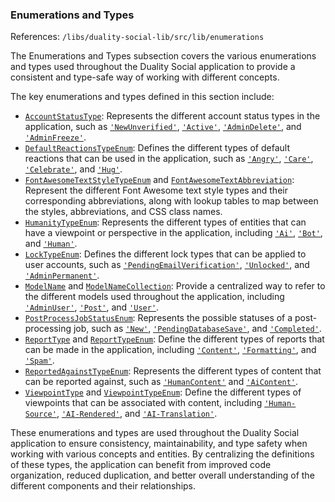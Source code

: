 ### Enumerations and Types

References: `/libs/duality-social-lib/src/lib/enumerations`

The Enumerations and Types subsection covers the various enumerations and types used throughout the Duality Social application to provide a consistent and type-safe way of working with different concepts.

The key enumerations and types defined in this section include:

- [`AccountStatusType`](/libs/duality-social-lib/src/lib/enumerations/accountStatusType.ts#L9): Represents the different account status types in the application, such as [`'NewUnverified'`](/libs/duality-social-lib/src/lib/enumerations/accountStatusType.ts#L2), [`'Active'`](/libs/duality-social-lib/src/lib/enumerations/accountStatusType.ts#L3), [`'AdminDelete'`](/libs/duality-social-lib/src/lib/enumerations/accountStatusType.ts#L4), and [`'AdminFreeze'`](/libs/duality-social-lib/src/lib/enumerations/accountStatusType.ts#L7).
- [`DefaultReactionsTypeEnum`](/libs/duality-social-lib/src/lib/enumerations/defaultReactionsType.ts#L2): Defines the different types of default reactions that can be used in the application, such as [`'Angry'`](/libs/duality-social-lib/src/lib/enumerations/defaultReactionsType.ts#L3), [`'Care'`](/libs/duality-social-lib/src/lib/enumerations/defaultReactionsType.ts#L4), [`'Celebrate'`](/libs/duality-social-lib/src/lib/enumerations/defaultReactionsType.ts#L5), and [`'Hug'`](/libs/duality-social-lib/src/lib/enumerations/defaultReactionsType.ts#L6).
- [`FontAwesomeTextStyleTypeEnum`](/libs/duality-social-lib/src/lib/enumerations/fontAwesomeTextClass.ts#L10) and [`FontAwesomeTextAbbreviation`](/libs/duality-social-lib/src/lib/enumerations/fontAwesomeTextClass.ts#L22): Represent the different Font Awesome text style types and their corresponding abbreviations, along with lookup tables to map between the styles, abbreviations, and CSS class names.
- [`HumanityTypeEnum`](/libs/duality-social-lib/src/lib/enumerations/humanityType.ts#L4): Represents the different types of entities that can have a viewpoint or perspective in the application, including [`'Ai'`](/libs/duality-social-lib/src/lib/enumerations/humanityType.ts#L1), [`'Bot'`](/libs/duality-social-lib/src/lib/enumerations/humanityType.ts#L1), and [`'Human'`](/libs/duality-social-lib/src/lib/enumerations/humanityType.ts#L1).
- [`LockTypeEnum`](/libs/duality-social-lib/src/lib/enumerations/lockType.ts#L4): Defines the different lock types that can be applied to user accounts, such as [`'PendingEmailVerification'`](/libs/duality-social-lib/src/lib/enumerations/lockType.ts#L1), [`'Unlocked'`](/libs/duality-social-lib/src/lib/enumerations/lockType.ts#L1), and [`'AdminPermanent'`](/libs/duality-social-lib/src/lib/enumerations/lockType.ts#L1).
- [`ModelName`](/libs/duality-social-lib/src/lib/enumerations/modelName.ts#L1) and [`ModelNameCollection`](/libs/duality-social-lib/src/lib/enumerations/modelNameCollection.ts#L1): Provide a centralized way to refer to the different models used throughout the application, including [`'AdminUser'`](/libs/duality-social-lib/src/lib/enumerations/modelName.ts#L2), [`'Post'`](/libs/duality-social-lib/src/lib/enumerations/modelName.ts#L7), and [`'User'`](/libs/duality-social-lib/src/lib/enumerations/modelName.ts#L16).
- [`PostProcessJobStatusEnum`](/libs/duality-social-lib/src/lib/enumerations/postProcessJobStatus.ts#L4): Represents the possible statuses of a post-processing job, such as [`'New'`](/libs/duality-social-lib/src/lib/enumerations/postProcessJobStatus.ts#L1), [`'PendingDatabaseSave'`](/libs/duality-social-lib/src/lib/enumerations/postProcessJobStatus.ts#L1), and [`'Completed'`](/libs/duality-social-lib/src/lib/enumerations/postProcessJobStatus.ts#L1).
- [`ReportType`](/libs/duality-social-lib/src/lib/enumerations/reportType.ts#L16) and [`ReportTypeEnum`](/libs/duality-social-lib/src/lib/enumerations/reportType.ts#L17): Define the different types of reports that can be made in the application, including [`'Content'`](/libs/duality-social-lib/src/lib/enumerations/reportType.ts#L2), [`'Formatting'`](/libs/duality-social-lib/src/lib/enumerations/reportType.ts#L3), and [`'Spam'`](/libs/duality-social-lib/src/lib/enumerations/reportType.ts#L10).
- [`ReportedAgainstTypeEnum`](/libs/duality-social-lib/src/lib/enumerations/reportedAgainstType.ts#L4): Represents the different types of content that can be reported against, such as [`'HumanContent'`](/libs/duality-social-lib/src/lib/enumerations/reportedAgainstType.ts#L1) and [`'AiContent'`](/libs/duality-social-lib/src/lib/enumerations/reportedAgainstType.ts#L1).
- [`ViewpointType`](/libs/duality-social-lib/src/lib/enumerations/viewpointType.ts#L5) and [`ViewpointTypeEnum`](/libs/duality-social-lib/src/lib/enumerations/viewpointType.ts#L7): Define the different types of viewpoints that can be associated with content, including [`'Human-Source'`](/libs/duality-social-lib/src/lib/enumerations/viewpointType.ts#L3), [`'AI-Rendered'`](/libs/duality-social-lib/src/lib/enumerations/viewpointType.ts#L3), and [`'AI-Translation'`](/libs/duality-social-lib/src/lib/enumerations/viewpointType.ts#L3).

These enumerations and types are used throughout the Duality Social application to ensure consistency, maintainability, and type safety when working with various concepts and entities. By centralizing the definitions of these types, the application can benefit from improved code organization, reduced duplication, and better overall understanding of the different components and their relationships.
